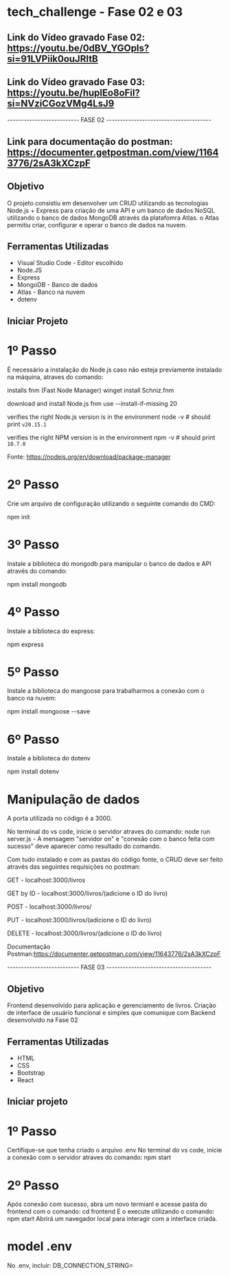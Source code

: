 # tech_challenge - Fase 02 e 03

## Link do Vídeo gravado Fase 02: https://youtu.be/0dBV_YGOpIs?si=91LVPiik0ouJRItB
## Link do Vídeo gravado Fase 03: https://youtu.be/huplEo8oFiI?si=NVziCGozVMg4LsJ9

-------------------------- FASE 02 --------------------------------------
## Link para documentação do postman: https://documenter.getpostman.com/view/11643776/2sA3kXCzpF

## Objetivo

O projeto consistiu em desenvolver um CRUD utilizando as tecnologias Node.js + Express para criação de uma API e um banco de dados NoSQL utilizando o banco de dados MongoDB através da platafomra Atlas. o Atlas permitiu criar, configurar e operar o banco de dados na nuvem.

## Ferramentas Utilizadas

- Visual Studio Code - Editor escolhido 
- Node.JS
- Express
- MongoDB - Banco de dados
- Atlas - Banco na nuvem
- dotenv

## Iniciar Projeto

# 1º Passo
É necessário a instalação do Node.js caso não esteja previamente instalado na máquina, atraves do comando: 

installs fnm (Fast Node Manager)
winget install Schniz.fnm

download and install Node.js
fnm use --install-if-missing 20

verifies the right Node.js version is in the environment
node -v # should print `v20.15.1`

verifies the right NPM version is in the environment
npm -v # should print `10.7.0`

Fonte: https://nodejs.org/en/download/package-manager

# 2º Passo 
Crie um arquivo de configuração utilizando o seguinte comando do CMD:

npm init

# 3º Passo
Instale a biblioteca do mongodb para manipular o banco de dados e API através do comando: 

npm install mongodb

# 4º Passo
Instale a biblioteca do express:

npm express

# 5º Passo 
Instale a biblioteca do mangoose para trabalharmos a conexão com o banco na nuvem: 

npm install mongoose --save


# 6º Passo 

Instale a biblioteca do dotenv 

npm install dotenv 


# Manipulação de dados

A porta utilizada no código é a 3000. 

No terminal do vs code, inicie o servidor atraves do comando: node run server.js - A mensagem "servidor on" e "conexão com o banco feita com sucesso" deve aparecer como resultado do comando.  

Com tudo instalado e com as pastas do código fonte, o CRUD deve ser feito através das seguintes requisições no postman: 

GET - localhost:3000/livros

GET by ID - localhost:3000/livros/(adicione o ID do livro)

POST - localhost:3000/livros/

PUT - localhost:3000/livros/(adicione o ID do livro)

DELETE - localhost:3000/livros/(adicione o ID do livro)

Documentação Postman:https://documenter.getpostman.com/view/11643776/2sA3kXCzpF


-------------------------- FASE 03 --------------------------------------

## Objetivo
Frontend desenvolvido para aplicação e gerenciamento de livros. Criação de interface de usuário funcional e simples que comunique com Backend desenvolvido na Fase 02 

## Ferramentas Utilizadas
- HTML
- CSS
- Bootstrap
- React

## Iniciar projeto

# 1º Passo
Certifique-se que tenha criado o arquivo .env
No terminal do vs code, inicie a conexão com o servidor atraves do comando: npm start

# 2º Passo
Após conexão com sucesso, abra um novo termianl e acesse pasta do frontend com o comando:  cd frontend
E o execute utilizando o comando: npm start
Abrirá um navegador local para interagir com a interface criada.

# model .env
No .env, incluir: 
DB_CONNECTION_STRING=

